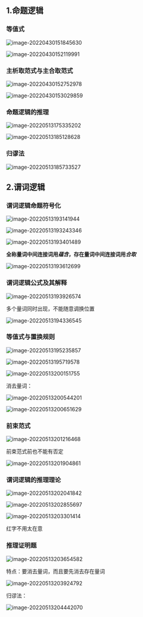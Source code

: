## 1.命题逻辑

### 等值式



![image-20220430151845630](https://s2.loli.net/2022/04/30/n93RHvfoVmyJsq1.png)



![image-20220430152119991](https://s2.loli.net/2022/04/30/Ab94ZHoQzKe7LhU.png)



### 主析取范式与主合取范式



![image-20220430152752978](https://s2.loli.net/2022/04/30/cRXVBCp1jHZfGSa.png)



![image-20220430153029859](https://s2.loli.net/2022/04/30/IOciazq3DhSlNYy.png)



### 命题逻辑的推理



![image-20220513175335202](https://s2.loli.net/2022/05/13/xvlnOoWGe3N8Lcr.png)



![image-20220513185128628](https://s2.loli.net/2022/05/13/Nhm92FKZvk8IaSb.png)



### 归谬法

![image-20220513185733527](https://s2.loli.net/2022/05/13/DBqsYLnIQO9aCWh.png)



## 2.谓词逻辑

### 谓词逻辑命题符号化

![image-20220513193141944](https://s2.loli.net/2022/05/13/8YAQKZkt3hR9r2E.png)

![image-20220513193243346](https://s2.loli.net/2022/05/13/cOwVTNiLC8PvYh6.png)

![image-20220513193401489](https://s2.loli.net/2022/05/13/qnXG5t69jv3wPyp.png)



**全称量词中间连接词用*蕴含*，存在量词中间连接词用*合取***

![image-20220513193612699](https://s2.loli.net/2022/05/13/XfGqybZEINPeQ38.png)



### 谓词逻辑公式及其解释



![image-20220513193926574](https://s2.loli.net/2022/05/13/QxyH3UN4WfAePKE.png)

多个量词同时出现，不能随意调换位置



![image-20220513194336545](https://s2.loli.net/2022/05/13/UmPynNXf7kA9EeG.png)



### 等值式与置换规则

![image-20220513195235857](https://s2.loli.net/2022/05/13/GhwHrgsmX5874Oz.png)

![image-20220513195719578](https://s2.loli.net/2022/05/13/56ZxOfNEpFhiJKH.png)



![image-20220513200151755](https://s2.loli.net/2022/05/13/cgYbsOp13L6v8lz.png)



消去量词：

![image-20220513200544201](https://s2.loli.net/2022/05/13/UwgdWni5vEl9amS.png)

![image-20220513200651629](https://s2.loli.net/2022/05/13/w9oEadzqOWcLh1l.png)



### 前束范式

![image-20220513201216468](https://s2.loli.net/2022/05/13/iRSZyWkL653fYjQ.png)

前束范式前也不能有否定



![image-20220513201904861](https://s2.loli.net/2022/05/13/OIme2nRDvZuStLy.png)



### 谓词逻辑的推理理论

![image-20220513202041842](https://s2.loli.net/2022/05/13/EOsmXZxnY5J1UTW.png)



![image-20220513202855697](https://s2.loli.net/2022/05/13/jwPdMIQJ7A59cTv.png)



![image-20220513203301414](https://s2.loli.net/2022/05/13/UbIXDP9igmhGHwB.png)

红字不用太在意



### 推理证明题

![image-20220513203654582](https://s2.loli.net/2022/05/13/x27oH9b5kGqiwnR.png)

特点：要消去量词，而且要先消去存在量词



![image-20220513203924792](https://s2.loli.net/2022/05/13/UYlW79JwenotmVr.png)



归谬法：

![image-20220513204442070](https://s2.loli.net/2022/05/13/g92TCYUmVHr4WFk.png)



